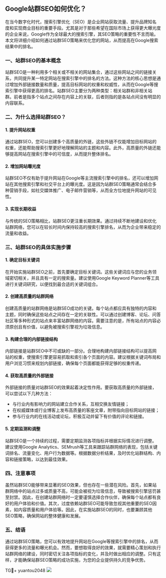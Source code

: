 ## Google站群SEO如何优化？

在当今数字化时代，搜索引擎优化（SEO）是企业网站获取流量、提升品牌知名度和实现商业目标的重要手段。尤其是对于那些希望在国际市场上获得更大曝光度的企业来说，Google作为全球最大的搜索引擎，其SEO策略的重要性不言而喻。本文将详细介绍如何通过站群SEO策略来优化您的网站，从而提高在Google搜索结果中的排名。

### 一、站群SEO的基本概念

站群SEO是一种利用多个相关或不相关的网站集合，通过这些网站之间的链接关系，共同提升某一特定网站在搜索引擎中的排名的方法。这种方法的核心思想是通过增加外部链接数量和质量，提高目标网站的权重和权威性，从而在Google等搜索引擎中获得更高的排名。站群SEO主要分为两种类型：相关站群和非相关站群。前者是指多个站点之间存在内容上的关联，后者则指的是各站点间没有明显的内容联系。

### 二、为什么选择站群SEO？

#### 1. 提升网站权重

通过站群SEO，您可以创建多个高质量的外链，这些外链不仅能增加目标网站的权重，还能帮助搜索引擎更好地理解网站的主题和内容。此外，高质量的外链还能够提高网站在搜索引擎中的可信度，从而提升整体排名。

#### 2. 增加网站曝光度

站群SEO不仅有助于提升网站在Google等主流搜索引擎中的排名，还可以增加网站在其他搜索引擎和社交平台上的曝光度。这是因为站群SEO策略通常会结合多种营销手段，如社交媒体推广、电子邮件营销等，从而全方位地提升网站的可见性。

#### 3. 实现长期收益

与传统的SEO策略相比，站群SEO更注重长期效果。通过持续不断地建设和优化站群网络，您可以在较长时间内保持较高的搜索引擎排名，从而为企业带来稳定的流量和收益。

### 三、站群SEO的具体实施步骤

#### 1. 确定目标关键词

在开始实施站群SEO之前，首先要确定目标关键词。这些关键词应与您的业务领域密切相关，并且具有一定的搜索量。建议使用Google Keyword Planner等工具进行关键词研究，以便找到最合适的关键词组合。

#### 2. 创建高质量的站群网络

创建高质量的站群网络是站群SEO成功的关键。每个站点都应具有独特的内容和主题，同时确保这些站点之间存在一定的关联性。可以通过创建博客、论坛、问答社区等多种形式的站点来丰富站群网络的内容。需要注意的是，所有站点的内容必须原创且有价值，以避免被搜索引擎视为垃圾信息。

#### 3. 构建合理的内部链接结构

内部链接是站群SEO中不可或缺的一部分。合理地构建内部链接结构可以提高网站的权重，使搜索引擎更容易抓取和索引各个页面的内容。建议根据关键词布局和用户浏览习惯来规划内部链接，确保每个页面都能获得足够的权重传递。

#### 4. 获取高质量的外部链接

外部链接的质量对站群SEO的效果起着决定性作用。要获取高质量的外部链接，可以尝试以下几种方法：
- 与行业内有影响力的网站建立合作关系，互相交换友情链接；
- 在权威媒体或行业博客上发布高质量的客座文章，附带指向目标网站的链接；
- 参与行业内的在线活动或论坛，积极互动并留下有价值的评论和链接。

#### 5. 定期监测和调整

站群SEO是一个持续的过程，需要定期监测各项指标并根据实际情况进行调整。建议使用Google Analytics、SEMrush等工具来跟踪站群网络的表现，包括关键词排名、流量变化、用户行为数据等。根据数据分析结果，及时优化站群结构、内容和链接策略，以达到最佳效果。

### 四、注意事项

虽然站群SEO能够带来显著的SEO效果，但也存在一些潜在风险。首先，如果站群网络中的站点过多或质量不高，可能会被视为垃圾信息，导致被搜索引擎惩罚甚至封禁。因此，在创建站群网络时一定要谨慎选择合作伙伴，确保每个站点都有良好的用户体验和价值。其次，过度依赖站群SEO可能导致忽视其他重要的SEO因素，如内容质量和用户体验等。因此，在实施站群SEO的同时，也要兼顾其他SEO策略，确保网站的整体健康和发展。

### 五、结语

通过站群SEO策略，您可以有效地提升网站在Google等搜索引擎中的排名，从而获得更多的流量和曝光机会。然而，要想取得良好的效果，就需要精心策划和执行站群网络的建设，同时密切关注各项指标的变化，并及时做出相应的调整。只有这样，才能确保站群SEO策略的成功实施，为您的企业提供持久的竞争优势。

TG💪+ yuantou2048  ![](https://github.com/user-attachments/assets/42a5a4a5-fea9-4a1d-8aa0-73e57e430cca)